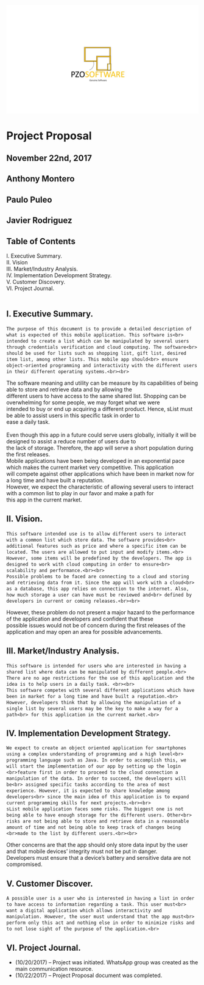 ![LOGO](https://github.com/Javierod/PZOsoftware/blob/master/PZOsoftware%20-%20Logo.jpg "Company Logo")
# Project Proposal

## November 22nd, 2017
## Anthony Montero
## Paulo Puleo
## Javier Rodriguez

## Table of Contents
  I. Executive Summary.<br>
  II. Vision<br>
  III. Market/Industry Analysis.<br>
  IV. Implementation Development Strategy.<br>
  V. Customer Discovery.<br>
  VI. Project Journal.<br>
 
## I. Executive Summary.
	The purpose of this document is to provide a detailed description of what is expected of this mobile application. This software is<br> intended to create a list which can be manipulated by several users through credentials verification and cloud computing. The software<br> should be used for lists such as shopping list, gift list, desired item list, among other lists. This mobile app should<br> ensure object-oriented programming and interactivity with the different users in their different operating systems.<br><br>
  The software meaning and utility can be measure by its capabilities of being able to store and retrieve data and by allowing the<br> different users to have access to the same shared list. Shopping can be overwhelming for some people, we may forget what we were<br> intended to buy or end up acquiring a different product. Hence, sList must be able to assist users in this specific task in order to<br> ease a daily task.<br><br>
  Even though this app in a future could serve users globally, initially it will be designed to assist a reduce number of users due to<br> the lack of storage. Therefore, the app will serve a short population during the first releases. <br>
Mobile applications have been being developed in an exponential pace which makes the current market very competitive. This application<br> will compete against other applications which have been in market now for a long time and have built a reputation.<br> However, we expect the characteristic of allowing several users to interact with a common list to play in our favor and make a path for<br> this app in the current market.<br>
## II. Vision.
	This software intended use is to allow different users to interact with a common list which store data. The software provides<br> additional features such as price and where a specific item can be located. The users are allowed to put input and modify items.<br> However, some items will be predefined by the developers. The app is designed to work with cloud computing in order to ensure<br> scalability and performance.<br><br>
	Possible problems to be faced are connecting to a cloud and storing and retrieving data from it. Since the app will work with a cloud<br> as a database, this app relies on connection to the internet. Also, how much storage a user can have must be reviewed and<br> defined by developers in current or coming releases.<br><br> 
  However, these problem do not present a major hazard to the performance of the application and developers and confident that these<br> possible issues would not be of concern during the first releases of the application and may open an area for possible advancements.<br>
## III. Market/Industry Analysis.
	This software is intended for users who are interested in having a shared list where data can be manipulated by different people.<br> There are no age restrictions for the use of this application and the idea is to help users in a daily task. <br><br>
	This software competes with several different applications which have been in market for a long time and have built a reputation.<br> However, developers think that by allowing the manipulation of a single list by several users may be the key to make a way for a path<br> for this application in the current market.<br> 
## IV. Implementation Development Strategy.
	We expect to create an object oriented application for smartphones using a complex understanding of programming and a high level<br> programming language such as Java. In order to accomplish this, we will start the implementation of our app by setting up the login <br>feature first in order to proceed to the cloud connection a manipulation of the data. In order to succeed, the developers will be<br> assigned specific tasks according to the area of most experience. However, it is expected to share knowledge among developers<br> since the main idea of this application is to expand current programming skills for next projects.<br><br>
	sList mobile application faces some risks. The biggest one is not being able to have enough storage for the different users. Other<br> risks are not being able to store and retrieve data in a reasonable amount of time and not being able to keep track of changes being <br>made to the list by different users.<br><br> 
  Other concerns are that the app should only store data input by the user and that mobile devices’ integrity must not be put in danger.<br> Developers must ensure that a device’s battery and sensitive data are not compromised. <br>
## V. Customer Discover.
	A possible user is a user who is interested in having a list in order to have access to information regarding a task. This user must<br> want a digital application which allows interactivity and manipulation. However, the user must understand that the app must<br> perform only this act and nothing else in order to minimize risks and to not lose sight of the purpose of the application.<br> 
## VI. Project Journal.
  - (10/20/2017) – Project was initiated. WhatsApp group was created as the main communication resource. 
  - (10/22/2017) – Project Proposal document was completed.

